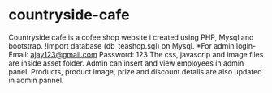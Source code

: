 # countryside-cafe
 Countryside cafe is a cofee shop website i created using PHP, Mysql and bootstrap.
 !Import database (db_teashop.sql) on Mysql.
   *For admin login- Email: ajay123@gmail.com
                     Password: 123
 The css, javascrip and image files are inside asset folder.
 Admin can insert and view employees in admin panel.
 Products, product image, prize and discount details are also updated in admin pannel.
